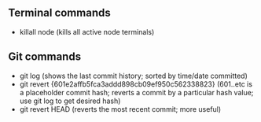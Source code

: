 ## Terminal commands

- killall node (kills all active node terminals)

## Git commands
- git log (shows the last commit history; sorted by time/date committed)
- git revert {601e2affb5fca3addd898cb09ef950c562338823} (601..etc is a placeholder commit hash; reverts a commit by a particular hash value; use git log to get desired hash)
- git revert HEAD (reverts the most recent commit; more useful)

